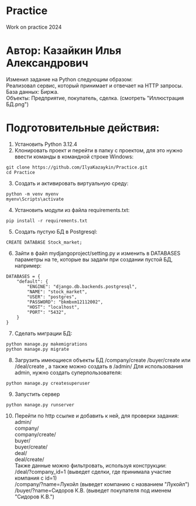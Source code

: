 # Practice  
Work on practice 2024  

# Автор: Казайкин Илья Александрович  

Изменил задание на Python следующим образом:  
Реализовал сервис, который принимает и отвечает на HTTP запросы.  
База данных: Биржа.  
Объекты: Предприятие, покупатель, сделка. (смотреть "Иллюстрация БД.png")  

# Подготовительные действия:  
1. Установить Python 3.12.4
2. Клонировать проект и перейти в папку с проектом, для это нужно ввести команды в командной строке Windows:
```mark1
git clone https://github.com/IlyaKazaykin/Practice.git
cd Practice
```
3. Создать и активировать виртуальную среду:
 ```mark2
python -m venv myenv
myenv\Scripts\activate
```
4. Установить модули из файла requirements.txt:
```mark3
pip install -r requirements.txt
```
5. Создать пустую БД в Postgresql:
```mark4
CREATE DATABASE Stock_market;
```
6. Зайти в файл mydjangoproject/setting.py и изменить в DATABASES параметры на те, которые вы задали при создании пустой БД, например:
```mark5
DATABASES = {
    "default": {
        "ENGINE": "django.db.backends.postgresql",
        "NAME": "stock_market",
        "USER": "postgres",
        "PASSWORD": "bkmbxm12112002",
        "HOST": "localhost",
        "PORT": "5432",
    }
}
```
7. Сделать миграции БД:
```mark6
python manage.py makemigrations
python manage.py migrate
```
8. Загрузить имеющиеся объекты БД /company/create /buyer/create или /deal/create , а также можно создать в /admin/
Для использования admin, нужно создать суперпользователя:
```mark7
python manage.py createsuperuser 
```
9. Запустить сервер
```mark8
python manage.py runserver
```
10. Перейти по http ссылке и добавить к ней, для проверки задания:  
admin/  
company/  
company/create/  
buyer/  
buyer/create/  
deal/  
deal/create/  
 Также данные можно фильтровать, используя конструкции:  
/deal/?company_id=1 (выведет сделки, где принимала участие компания с id=1)  
/company/?name=Лукойл (выведет компанию с названием "Лукойл")  
/buyer/?name=Сидоров К.В. (выведет покупателя под именем "Сидоров К.В.")  
